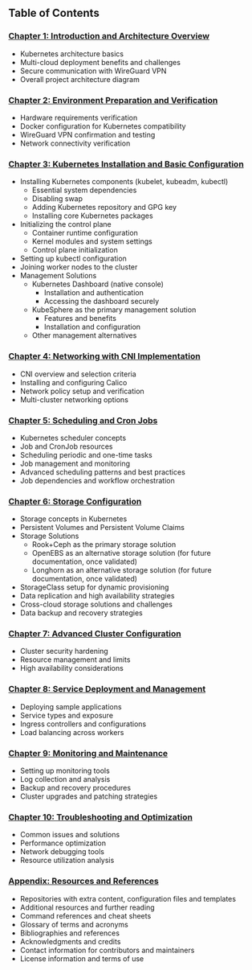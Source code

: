 ## Table of Contents

### [Chapter 1: Introduction and Architecture Overview](0100-Chapter_1-Introduction_and_Architecture_Overview.md)
- Kubernetes architecture basics
- Multi-cloud deployment benefits and challenges
- Secure communication with WireGuard VPN
- Overall project architecture diagram

### [Chapter 2: Environment Preparation and Verification](0200-Chapter_2-Environment_Preparation_and_Verification.md)
- Hardware requirements verification
- Docker configuration for Kubernetes compatibility
- WireGuard VPN confirmation and testing
- Network connectivity verification

### [Chapter 3: Kubernetes Installation and Basic Configuration](0300-Chapter_3-Kubernetes_Installation_and_Basic_Configuration.md)
- Installing Kubernetes components (kubelet, kubeadm, kubectl)
  - Essential system dependencies
  - Disabling swap
  - Adding Kubernetes repository and GPG key
  - Installing core Kubernetes packages
- Initializing the control plane
  - Container runtime configuration
  - Kernel modules and system settings
  - Control plane initialization
- Setting up kubectl configuration
- Joining worker nodes to the cluster
- Management Solutions
  - Kubernetes Dashboard (native console)
    - Installation and authentication
    - Accessing the dashboard securely
  - KubeSphere as the primary management solution
    - Features and benefits
    - Installation and configuration
  - Other management alternatives

### [Chapter 4: Networking with CNI Implementation](0400-Chapter_4-Networking_with_CNI_Implementation.md)
- CNI overview and selection criteria
- Installing and configuring Calico
- Network policy setup and verification
- Multi-cluster networking options

### [Chapter 5: Scheduling and Cron Jobs](0500-Chapter_5-Scheduling_and_Cron_Jobs.md)
- Kubernetes scheduler concepts
- Job and CronJob resources
- Scheduling periodic and one-time tasks
- Job management and monitoring
- Advanced scheduling patterns and best practices
- Job dependencies and workflow orchestration

### [Chapter 6: Storage Configuration](0600-Chapter_6-Storage_Configuration.md)
- Storage concepts in Kubernetes
- Persistent Volumes and Persistent Volume Claims
- Storage Solutions
  - Rook+Ceph as the primary storage solution
  - OpenEBS as an alternative storage solution (for future documentation, once validated)
  - Longhorn as an alternative storage solution (for future documentation, once validated)
- StorageClass setup for dynamic provisioning
- Data replication and high availability strategies
- Cross-cloud storage solutions and challenges
- Data backup and recovery strategies

### [Chapter 7: Advanced Cluster Configuration](0700-Chapter_7-Advanced_Cluster_Configuration.md)
- Cluster security hardening
- Resource management and limits
- High availability considerations

### [Chapter 8: Service Deployment and Management](0800-Chapter_8-Service_Deployment_and_Management.md)
- Deploying sample applications
- Service types and exposure
- Ingress controllers and configurations
- Load balancing across workers

### [Chapter 9: Monitoring and Maintenance](0900-Chapter_9-Monitoring_and_Maintenance.md)
- Setting up monitoring tools
- Log collection and analysis
- Backup and recovery procedures
- Cluster upgrades and patching strategies

### [Chapter 10: Troubleshooting and Optimization](1000-Chapter_10-Troubleshooting_and_Optimization.md)
- Common issues and solutions
- Performance optimization
- Network debugging tools
- Resource utilization analysis

### [Appendix: Resources and References](9999-Appendix.md)
- Repositories with extra content, configuration files and templates
- Additional resources and further reading
- Command references and cheat sheets
- Glossary of terms and acronyms
- Bibliographies and references
- Acknowledgments and credits
- Contact information for contributors and maintainers
- License information and terms of use
